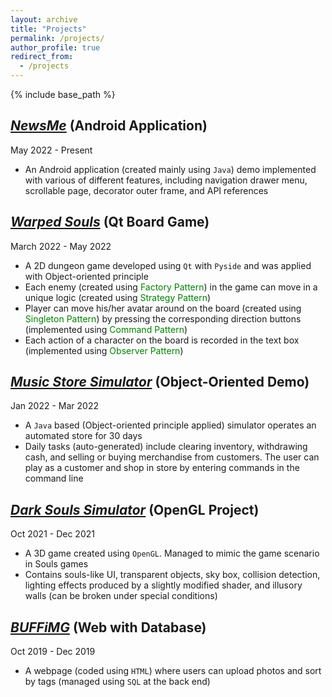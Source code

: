 ```yaml
---
layout: archive
title: "Projects"
permalink: /projects/
author_profile: true
redirect_from:
  - /projects
---
```


{% include base_path %}

## *[NewsMe](https://github.com/akitomoya616/NewsMe)* (Android Application)
May 2022 - Present

- An Android application (created mainly using `Java`) demo implemented with various of different features, including navigation drawer menu, scrollable page, decorator outer frame, and API references


## *[Warped Souls](https://github.com/addzy94/ooad-project-game)* (Qt Board Game)
March 2022 - May 2022

- A 2D dungeon game developed using `Qt` with `Pyside` and was applied with Object-oriented principle
- Each enemy (created using <span style="color:green">Factory Pattern</span>) in the game can move in a unique logic (created using <span style="color:green">Strategy Pattern</span>)
- Player can move his/her avatar around on the board (created using <span style="color:green">Singleton Pattern</span>) by pressing the corresponding direction buttons (implemented using <span style="color:green">Command Pattern</span>)
- Each action of a character on the board is recorded in the text box (implemented using <span style="color:green">Observer Pattern</span>)

## *[Music Store Simulator](https://github.com/addzy94/ooad-project-team)* (Object-Oriented Demo) 
Jan 2022 - Mar 2022

- A `Java` based (Object-oriented principle applied) simulator operates an automated store for 30 days
- Daily tasks (auto-generated) include clearing inventory, withdrawing cash, and selling or buying merchandise from customers. The user can play as a customer and shop in store by entering commands in the command line

## *[Dark Souls Simulator](https://github.com/akitomoya616/Souls-Game)* (OpenGL Project) 
Oct 2021 - Dec 2021

- A 3D game created using `OpenGL`. Managed to mimic the game scenario in Souls games
- Contains souls-like UI, transparent objects, sky box, collision detection, lighting effects produced by a slightly modified shader, and illusory walls (can be broken under special conditions)

## *[BUFFiMG](https://github.com/SamFeig/BUFFiMG)* (Web with Database) 
Oct 2019 - Dec 2019

- A webpage (coded using `HTML`) where users can upload photos and sort by tags (managed using `SQL` at the back end)

